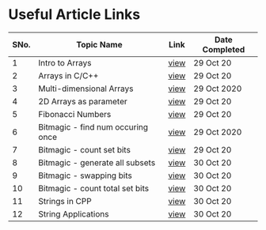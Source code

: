 # Useful Article Links

SNo. | Topic Name | Link | Date Completed |
-----|------------|------|----------------|
1 | Intro to Arrays | [view](https://www.geeksforgeeks.org/introduction-to-arrays/) | 29 Oct 20 |
2 | Arrays in C/C++ | [view](https://www.geeksforgeeks.org/arrays-in-c-language-set-1-introduction/) | 29 Oct 20 |
3 | Multi-dimensional Arrays | [view](https://www.geeksforgeeks.org/multidimensional-arrays-c-cpp/) | 29 Oct 2020 |
4 | 2D Arrays as parameter | [view](https://www.geeksforgeeks.org/pass-2d-array-parameter-c/) | 29 Oct 20 |
5 | Fibonacci Numbers | [view](https://www.geeksforgeeks.org/program-for-nth-fibonacci-number/) | 29 Oct 20 |
6 | Bitmagic - find num occuring once | [view](https://www.geeksforgeeks.org/find-element-appears-array-every-element-appears-twice/) | 29 Oct 2020 |
7 | Bitmagic - count set bits | [view](https://www.geeksforgeeks.org/count-set-bits-in-an-integer/) | 29 Oct 20 |
8 | Bitmagic - generate all subsets | [view](https://www.geeksforgeeks.org/subset-array-sum-by-generating-all-the-subsets/) | 30 Oct 20 |
9 | Bitmagic - swapping bits | [view](https://www.geeksforgeeks.org/swap-bits-in-a-given-number/) | 30 Oct 20 |
10 | Bitmagic - count total set bits | [view](https://www.geeksforgeeks.org/count-total-set-bits-in-all-numbers-from-1-to-n/) | 30 Oct 20 |
11 | Strings in CPP | [view](https://www.geeksforgeeks.org/stdstring-class-in-c/) | 30 Oct 20 |
12 | String Applications | [view](https://www.geeksforgeeks.org/c-string-class-and-its-applications/) | 30 Oct 20 |